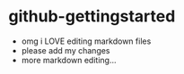 # github-gettingstarted
- omg i LOVE editing markdown files
- please add my changes
- more markdown editing...
